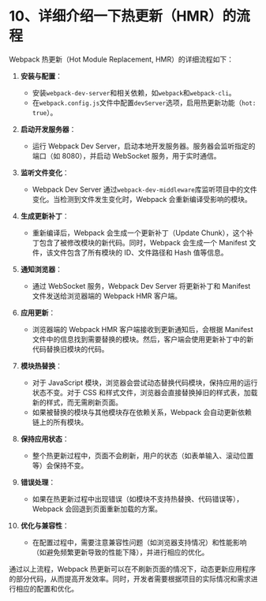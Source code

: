 # 10、详细介绍一下热更新（HMR）的流程

Webpack 热更新（Hot Module Replacement, HMR）的详细流程如下：

1. ‌**安装与配置**‌：

   - 安装`webpack-dev-server`和相关依赖，如`webpack`和`webpack-cli`。
   - 在`webpack.config.js`文件中配置`devServer`选项，启用热更新功能（`hot: true`）。

2. ‌**启动开发服务器**‌：

   - 运行 Webpack Dev Server，启动本地开发服务器。服务器会监听指定的端口（如 8080），并启动 WebSocket 服务，用于实时通信。

3. ‌**监听文件变化**‌：

   - Webpack Dev Server 通过`webpack-dev-middleware`库监听项目中的文件变化。当检测到文件发生变化时，Webpack 会重新编译受影响的模块。

4. ‌**生成更新补丁**‌：

   - 重新编译后，Webpack 会生成一个更新补丁（Update Chunk），这个补丁包含了被修改模块的新代码。同时，Webpack 会生成一个 Manifest 文件，该文件包含了所有模块的 ID、文件路径和 Hash 值等信息。

5. ‌**通知浏览器**‌：

   - 通过 WebSocket 服务，Webpack Dev Server 将更新补丁和 Manifest 文件发送给浏览器端的 Webpack HMR 客户端。

6. ‌**应用更新**‌：

   - 浏览器端的 Webpack HMR 客户端接收到更新通知后，会根据 Manifest 文件中的信息找到需要替换的模块。然后，客户端会使用更新补丁中的新代码替换旧模块的代码。

7. ‌**模块热替换**‌：

   - 对于 JavaScript 模块，浏览器会尝试动态替换代码模块，保持应用的运行状态不变。对于 CSS 和样式文件，浏览器会直接替换掉旧的样式表，加载新的样式，而无需刷新页面。
   - 如果被替换的模块与其他模块存在依赖关系，Webpack 会自动更新依赖链上的所有模块。

8. ‌**保持应用状态**‌：

   - 整个热更新过程中，页面不会刷新，用户的状态（如表单输入、滚动位置等）会保持不变。

9. ‌**错误处理**‌：

   - 如果在热更新过程中出现错误（如模块不支持热替换、代码错误等），Webpack 会回退到页面重新加载的方案。

10. ‌**优化与兼容性**‌：
    - 在配置过程中，需要注意兼容性问题（如浏览器支持情况）和性能影响（如避免频繁更新导致的性能下降），并进行相应的优化。

通过以上流程，Webpack 热更新可以在不刷新页面的情况下，动态更新应用程序的部分代码，从而提高开发效率。同时，开发者需要根据项目的实际情况和需求进行相应的配置和优化。

